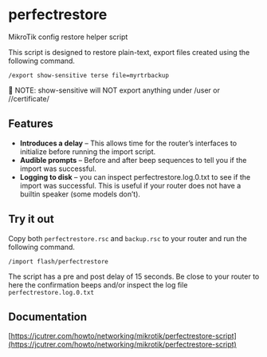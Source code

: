 # perfectrestore
MikroTik config restore helper script

This script is designed to restore plain-text, export files created using the following command.

```
/export show-sensitive terse file=myrtrbackup
```

:stop_sign: NOTE: show-sensitive will NOT export anything under /user or //certificate/

## Features

* **Introduces a delay** – This allows time for the router’s interfaces to initialize before running the import script.
* **Audible prompts** – Before and after beep sequences to tell you if the import was successful.
* **Logging to disk** – you can inspect perfectrestore.log.0.txt to see if the import was successful. This is useful if your router does not have a builtin speaker (some models don’t).

## Try it out

Copy both `perfectrestore.rsc` and `backup.rsc` to your router and run the following command.

```
/import flash/perfectrestore
```
The script has a pre and post delay of 15 seconds. Be close to your router to here the confirmation beeps and/or inspect the log file `perfectrestore.log.0.txt`

## Documentation
[https://jcutrer.com/howto/networking/mikrotik/perfectrestore-script](https://jcutrer.com/howto/networking/mikrotik/perfectrestore-script)
